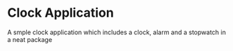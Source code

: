 # Clock Application
A smple clock application which includes a clock, alarm and a stopwatch in a neat package
